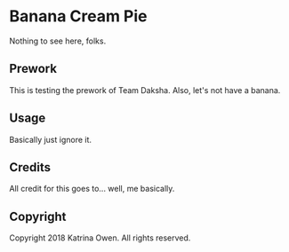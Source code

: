# Banana Cream Pie

Nothing to see here, folks.

## Prework

This is testing the prework of Team Daksha.
Also, let's not have a banana.

## Usage

Basically just ignore it.

## Credits

All credit for this goes to... well, me basically.

## Copyright

Copyright 2018 Katrina Owen. All rights reserved.


